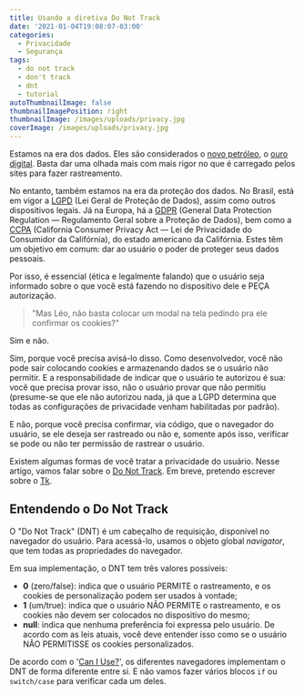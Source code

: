 ```yaml
---
title: Usando a diretiva Do Not Track
date: '2021-01-04T19:08:07-03:00'
categories:
  - Privacidade
  - Segurança
tags:
  - do not track
  - don't track
  - dnt
  - tutorial
autoThumbnailImage: false
thumbnailImagePosition: right
thumbnailImage: /images/uploads/privacy.jpg
coverImage: /images/uploads/privacy.jpg
---
```

Estamos na era dos dados. Eles são considerados o [novo petróleo](https://cio.com.br/tendencias/se-os-dados-sao-o-novo-petroleo-o-que-voce-esta-fazendo-com-sua-fonte-de-riqueza), o [ouro digital](https://tiinside.com.br/17/07/2019/o-ouro-da-era-digital-os-dados/). Basta dar uma olhada mais com mais rigor no que é carregado pelos sites para fazer rastreamento.

No entanto, também estamos na era da proteção dos dados. No Brasil, está em vigor a [LGPD](https://www.lgpdbrasil.com.br/) (Lei Geral de Proteção de Dados), assim como outros dispositivos legais. Já na Europa, há a [GDPR](https://gdpr-info.eu/) (General Data Protection Regulation — Regulamento Geral sobre a Proteção de Dados), bem como a [CCPA](https://oag.ca.gov/privacy/ccpa) (California Consumer Privacy Act — Lei de Privacidade do Consumidor da Califórnia), do estado americano da Califórnia. Estes têm um objetivo em comum: dar ao usuário o poder de proteger seus dados pessoais.

Por isso, é essencial (ética e legalmente falando) que o usuário seja informado sobre o que você está fazendo no dispositivo dele e PEÇA autorização.

> "Mas Léo, não basta colocar um modal na tela pedindo pra ele confirmar os cookies?"

Sim e não.

Sim, porque você precisa avisá-lo disso. Como desenvolvedor, você não pode sair colocando cookies e armazenando dados se o usuário não permitir. E a responsabilidade de indicar que o usuário te autorizou é sua: você que precisa provar isso, não o usuário provar que não permitiu (presume-se que ele não autorizou nada, já que a LGPD determina que todas as configurações de privacidade venham habilitadas por padrão).

E não, porque você precisa confirmar, via código, que o navegador do usuário, se ele deseja ser rastreado ou não e, somente após isso, verificar se pode ou não ter permissão de rastrear o usuário.

Existem algumas formas de você tratar a privacidade do usuário. Nesse artigo, vamos falar sobre o [Do Not Track](https://developer.mozilla.org/en-US/docs/Web/HTTP/Headers/DNT). Em breve, pretendo escrever sobre o [Tk](https://developer.mozilla.org/en-US/docs/Web/HTTP/Headers/Tk).

## Entendendo o Do Not Track

O "Do Not Track" (DNT) é um cabeçalho de requisição, disponível no navegador do usuário. Para acessá-lo, usamos o objeto global _navigator_, que tem todas as propriedades do navegador.

Em sua implementação, o DNT tem três valores possíveis:

* **0** (zero/false): indica que o usuário PERMITE o rastreamento, e os cookies de personalização podem ser usados à vontade;
* **1** (um/true): indica que o usuário NÃO PERMITE o rastreamento, e os cookies não devem ser colocados no dispositivo do mesmo;
* **null**: indica que nenhuma preferência foi expressa pelo usuário. De acordo com as leis atuais, você deve entender isso como se o usuário NÃO PERMITISSE os cookies personalizados.

De acordo com o '[Can I Use?](https://caniuse.com/?search=do%20not%20tr)', os diferentes navegadores implementam o DNT de forma diferente entre si. E não vamos fazer vários blocos `if` ou `switch/case` para verificar cada um deles.
